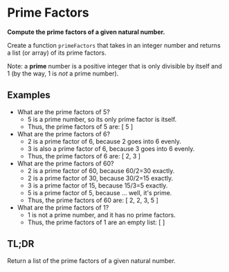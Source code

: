 Prime Factors
=============

**Compute the prime factors of a given natural number.**

Create a function `primeFactors` that takes in an integer number and returns a list (or array) of its prime factors.

Note: a **prime** number is a positive integer that is only divisible by itself and 1 (by the way, 1 is _not_ a prime
number).

Examples
--------

- What are the prime factors of 5?
    - 5 is a prime number, so its only prime factor is itself.
    - Thus, the prime factors of 5 are: \[ 5 \]
- What are the prime factors of 6?
    - 2 is a prime factor of 6, because 2 goes into 6 evenly.
    - 3 is also a prime factor of 6, because 3 goes into 6 evenly.
    - Thus, the prime factors of 6 are: \[ 2, 3 \]
- What are the prime factors of 60?
    - 2 is a prime factor of 60, because 60/2=30 exactly.
    - 2 is a prime factor of 30, because 30/2=15 exactly.
    - 3 is a prime factor of 15, because 15/3=5 exactly.
    - 5 is a prime factor of 5, because ... well, it's prime.
    - Thus, the prime factors of 60 are: \[ 2, 2, 3, 5 \]
- What are the prime factors of 1?
    - 1 is not a prime number, and it has no prime factors.
    - Thus, the prime factors of 1 are an empty list: \[ \]

TL;DR
-----
Return a list of the prime factors of a given natural number.

